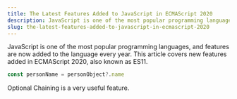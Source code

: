 ```yaml
---
title: The Latest Features Added to JavaScript in ECMAScript 2020
description: JavaScript is one of the most popular programming languages, and features are now added to the language every year. This article covers new features added in ECMAScript 2020, also known as ES11.
slug: the-latest-features-added-to-javascript-in-ecmascript-2020
---
```


JavaScript is one of the most popular programming languages, and features are now added to the language every year. This article covers new features added in ECMAScript 2020, also known as ES11.

```js
const personName = personObject?.name
```

Optional Chaining is a very useful feature.